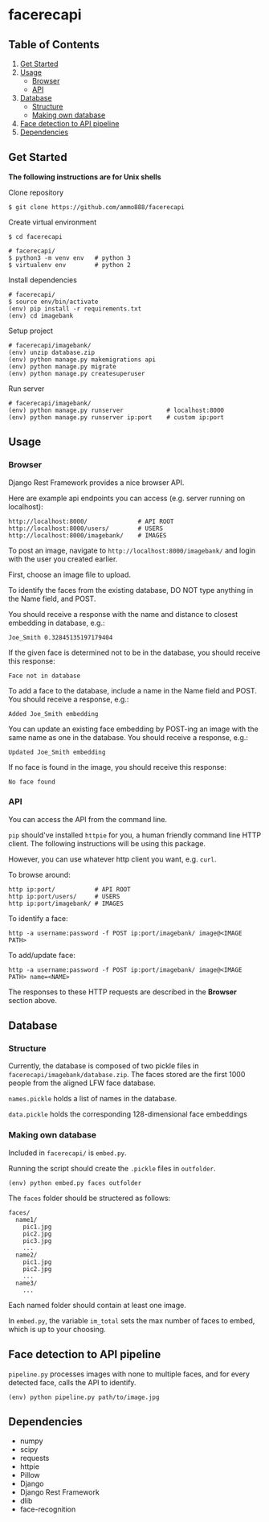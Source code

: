 # facerecapi

## Table of Contents
1. [Get Started](#get-started)
2. [Usage](#usage)
    * [Browser](#browser)
    * [API](#api)
3. [Database](#database)
    * [Structure](#structure)
    * [Making own database](#making-own-database)
4. [Face detection to API pipeline](#face-detection-to-api-pipeline)
5. [Dependencies](#dependencies)

## Get Started
**The following instructions are for Unix shells**

  Clone repository
  ```fish
  $ git clone https://github.com/ammo888/facerecapi
  ```

  Create virtual environment
  ```fish
  $ cd facerecapi

  # facerecapi/
  $ python3 -m venv env   # python 3
  $ virtualenv env        # python 2
  ```

  Install dependencies
  ```fish
  # facerecapi/
  $ source env/bin/activate
  (env) pip install -r requirements.txt
  (env) cd imagebank
  ```

  Setup project
  ```fish
  # facerecapi/imagebank/
  (env) unzip database.zip
  (env) python manage.py makemigrations api
  (env) python manage.py migrate
  (env) python manage.py createsuperuser
  ```

  Run server
  ```fish
  # facerecapi/imagebank/
  (env) python manage.py runserver            # localhost:8000
  (env) python manage.py runserver ip:port    # custom ip:port
  ```

## Usage

### Browser

  Django Rest Framework provides a nice browser API.

  Here are example api endpoints you can access (e.g. server running on localhost): 
  ```
  http://localhost:8000/              # API ROOT
  http://localhost:8000/users/        # USERS
  http://localhost:8000/imagebank/    # IMAGES 
  ```
  
  To post an image, navigate to `http://localhost:8000/imagebank/` and login with the user you created earlier.

  First, choose an image file to upload.

  To identify the faces from the existing database, DO NOT type anything in the Name field, and POST.

  You should receive a response with the name and distance to closest embedding in database, e.g.:
  ```
  Joe_Smith 0.32845135197179404
  ```
  If the given face is determined not to be in the database, you should receive this response:
  ```
  Face not in database
  ```

  To add a face to the database, include a name in the Name field and POST. You should receive a response, e.g.:
  ```
  Added Joe_Smith embedding
  ```
  You can update an existing face embedding by POST-ing an image with the same name as one in the database. You should receive a response, e.g.:
  ```
  Updated Joe_Smith embedding
  ```

  If no face is found in the image, you should receive this response:
  ```
  No face found
  ```

### API
  You can access the API from the command line.

  `pip` should've installed `httpie` for you, a human friendly command line HTTP client. The following instructions will be using this package.

  However, you can use whatever http client you want, e.g. `curl`.

  To browse around:
  ```
  http ip:port/           # API ROOT
  http ip:port/users/     # USERS
  http ip:port/imagebank/ # IMAGES
  ```

  To identify a face:
  ```fish
  http -a username:password -f POST ip:port/imagebank/ image@<IMAGE PATH>
  ```

  To add/update face:
  ```fish
  http -a username:password -f POST ip:port/imagebank/ image@<IMAGE PATH> name=<NAME>
  ```

  The responses to these HTTP requests are described in the **Browser** section above.

## Database

### Structure
  Currently, the database is composed of two pickle files in `facerecapi/imagebank/database.zip`.
  The faces stored are the first 1000 people from the aligned LFW face database.

  `names.pickle` holds a list of names in the database.

  `data.pickle` holds the corresponding 128-dimensional face embeddings

### Making own database
  Included in `facerecapi/` is `embed.py`.

  Running the script should create the `.pickle` files in `outfolder`.
  ```fish
  (env) python embed.py faces outfolder
  ```

  The `faces` folder should be structered as follows:
  ```
  faces/
    name1/
      pic1.jpg
      pic2.jpg
      pic3.jpg
      ...
    name2/
      pic1.jpg
      pic2.jpg
      ...
    name3/
      ...
  ```
  Each named folder should contain at least one image.

  In `embed.py`, the variable `im_total` sets the max number of faces to embed, which is up to your choosing.

## Face detection to API pipeline

  `pipeline.py` processes images with none to multiple faces, and for every detected face, calls the API to identify.
  
  ```fish
  (env) python pipeline.py path/to/image.jpg
  ```

## Dependencies
* numpy
* scipy
* requests
* httpie
* Pillow
* Django
* Django Rest Framework
* dlib
* face-recognition
